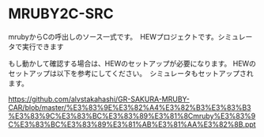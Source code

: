 # MRUBY2C-SRC
mrubyからCの呼出しのソース一式です。　HEWプロジェクトです。シミュレータで実行できます

もし動かして確認する場合は、HEWのセットアップが必要になります。
HEWのセットアップは以下を参考にしてください。　シミュレータもセットアップされます。

https://github.com/alvstakahashi/GR-SAKURA-MRUBY-CAR/blob/master/%E3%83%9E%E3%82%A4%E3%82%B3%E3%83%B3%E3%83%9C%E3%83%BC%E3%83%89%E3%81%8Cmruby%E3%83%9C%E3%83%BC%E3%83%89%E3%81%AB%E3%81%AA%E3%82%8B.ppt


